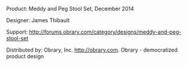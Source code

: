 Product: Meddy and Peg Stool Set, December 2014

Designer: James Thibault

Support:  http://forums.obrary.com/category/designs/meddy-and-peg-stool-set

Distributed by:  Obrary, Inc.  http://obrary.com.  Obrary - democratized product design